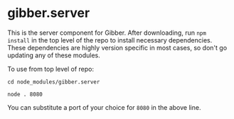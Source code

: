 gibber.server
=============

This is the server component for Gibber. After downloading, run `npm install` in the top level of the repo to install necessary dependencies. These dependencies are highly version specific in most cases, so don't go updating any of these modules.

To use from top level of repo: 

`cd node_modules/gibber.server`

`node . 8080`

You can substitute a port of your choice for `8080` in the above line.
